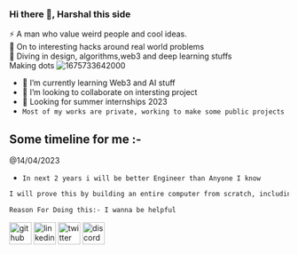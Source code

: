### Hi there 👋, Harshal this side



⚡️ A man who value weird people and cool ideas. <br>
🏴‍ On to interesting hacks around real world problems <br>
🧠 Diving in design, algorithms,web3 and deep learning stuffs<br>
Making dots
![1675733642000](https://user-images.githubusercontent.com/92268499/217163110-06bd3af1-1d66-4777-89f8-ceb2d8ff1ce0.jpg)

- 🌱 I’m currently learning Web3 and AI stuff
- 👯 I’m looking to collaborate on intersting project
- 🏴‍ Looking for summer internships 2023
- `Most of my works are private, working to make some public projects`

## Some timeline for me  :- 
@14/04/2023

- `In next 2 years i will be better Engineer than Anyone I know`

```bash
I will prove this by building an entire computer from scratch, including both the hardware and software. Currently, I have negative knowledge of hardware.

```
```bash
Reason For Doing this:- I wanna be helpful

```


[<img src='https://cdn.jsdelivr.net/npm/simple-icons@3.0.1/icons/github.svg' alt='github' height='40'>](https://github.com/harrrshall)  [<img src='https://cdn.jsdelivr.net/npm/simple-icons@3.0.1/icons/linkedin.svg' alt='linkedin' height='40'>](https://www.linkedin.com/in/harshalsinghcn/)  [<img src='https://cdn.jsdelivr.net/npm/simple-icons@3.0.1/icons/twitter.svg' alt='twitter' height='40'>](https://twitter.com/@HarshalsinghCN)  [<img src='https://cdn.jsdelivr.net/npm/simple-icons@3.0.1/icons/discord.svg' alt='discord' height='40'>](https://discord.com/channels/@Cyber_novas#8572)  
